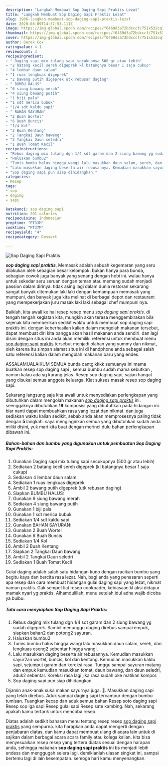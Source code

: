 ```yaml
---
description: "Langkah Membuat Sop Daging Sapi Praktis Lezat"
title: "Langkah Membuat Sop Daging Sapi Praktis Lezat"
slug: 1906-langkah-membuat-sop-daging-sapi-praktis-lezat
date: 2020-08-09T14:37:53.111Z
image: https://img-global.cpcdn.com/recipes/f0469d3a72bdcccf/751x532cq70/sop-daging-sapi-praktis-foto-resep-utama.jpg
thumbnail: https://img-global.cpcdn.com/recipes/f0469d3a72bdcccf/751x532cq70/sop-daging-sapi-praktis-foto-resep-utama.jpg
cover: https://img-global.cpcdn.com/recipes/f0469d3a72bdcccf/751x532cq70/sop-daging-sapi-praktis-foto-resep-utama.jpg
author: Derek Cox
ratingvalue: 4.1
reviewcount: 3
recipeingredient:
- " Daging sapi mix tulang sapi secukupnya 500 gr atau lebih"
- "2 batang kecil sereh digeprek kl batangnya besar 1 saja cukup"
- "4 lembar daun salam"
- "1 ruas lengkuas digeprek"
- "2 bawang putih digeprek utk rebusan daging"
- " BUMBU HALUS"
- "6 siung bawang merah"
- "4 siung bawang putih"
- "1 biji pala"
- "1 sdt merica bubuk"
- "1/4 sdt kaldu sapi"
- " BAHAN SAYURAN"
- "2 Buah Wortel"
- "6 Buah Buncis"
- "1/4 Kol"
- "2 Buah Kentang"
- "2 Tangkai Daun bawang"
- "2 Tangkai Daun seledri"
- "1 Buah Tomat Kecil"
recipeinstructions:
- "Rebus daging mix tulang dgn 1/4 sdt garam dan 2 siung bawang yg sudah digeprek. Sambil menunggu daging direbus sampai empuk, siapkan bahan2 dan potong2 sayuran."
- "Haluskan bumbu2"
- "Tumis bumbu halus hingga wangi lalu masukkan daun salam, sereh, dan lengkuas oseng2 sebentar hingga wangi."
- "Lalu masukkan daging beserta air rebusannya. Kemudian masukkan sayur2an wortel, buncis, kol dan kentang. Kemudian masukkan kaldu sapi, sejumput garam dan koreksi rasa. Tunggu sampai sayuran matang dan empuk kemudian masukkan tomat, daun bawang, dan daun seledri, aduk2 sebentar. Koreksi rasa lagi jika rasa sudah oke matikan kompor."
- "Sop daging sapi pun siap dihidangkan."
categories:
- Resep
tags:
- sop
- daging
- sapi

katakunci: sop daging sapi 
nutrition: 201 calories
recipecuisine: Indonesian
preptime: "PT33M"
cooktime: "PT37M"
recipeyield: "4"
recipecategory: Dessert

---
```



![Sop Daging Sapi Praktis](https://img-global.cpcdn.com/recipes/f0469d3a72bdcccf/751x532cq70/sop-daging-sapi-praktis-foto-resep-utama.jpg)

<b><i>sop daging sapi praktis</i></b>, Memasak adalah sebuah kegemaran yang seru dilakukan oleh sebagian besar kelompok. bukan hanya para bunda, sebagian cowok juga banyak yang senang dengan hobi ini. walau hanya untuk sekedar seru seruan dengan teman atau memang sudah menjadi passion dalam dirinya. tidak asing lagi dalam dunia restoran sekarang sangat banyak ditemukan laki laki dengan kemampuan memasak yang mumpuni, dan banyak juga kita melihat di berbagai depot dan restaurant yang mempekerjakan juru masak laki laki sebagai chef mumpuni nya.

Baiklah, kita awali ke hal resep resep menu <i>sop daging sapi praktis</i>. di tengah tengah kegiatan kita, mungkin akan terasa menggembirakan bila sejenak kita memberikan sedikit waktu untuk membuat sop daging sapi praktis ini. dengan keberhasilan kalian dalam mengolah makanan tersebut, dapat membuat diri kita bangga akan hasil makanan anda sendiri. dan lagi disini dengan situs ini anda akan memiliki referensi untuk membuat menu <u>sop daging sapi praktis</u> tersebut menjadi olahan yang yummy dan nikmat, oleh karena itu simpan alamat situs ini di handphone anda sebagai salah satu referensi kalian dalam mengolah makanan baru yang endes.

ASSALAMUALAIKUM SEMUA bunda cantgikkkk semuanya ini mama buatkan resep sop daging sapi , semua bumbu sudah mama sebutkan , namun kalau ada yg kurang jelas. Resep sop daging sapi, sajian hangat yang disukai semua anggota keluarga. Kiat sukses masak resep sop daging sapi.


Sekarang langsung saja kita awali untuk menyediakan perlengkapan yang dibutuhkan dalam mengolah makanan <u><i>sop daging sapi praktis</i></u> ini. seenggaknya dibutuhkan <b>19</b> komposisi yang dibutuhkan pada hidangan ini. biar nanti dapat membuahkan rasa yang lezat dan nikmat. dan juga sediakan waktu kalian sedikit, sebab anda akan memprosesnya paling tidak dengan <b>5</b> langkah. saya menginginkan semua yang dibutuhkan sudah anda miliki disini, yuk mari kita buat dengan merinci dulu bahan perlengkapan dibawah ini.

<!--inarticleads1-->

##### Bahan-bahan dan bumbu yang digunakan untuk pembuatan Sop Daging Sapi Praktis:

1. Gunakan  Daging sapi mix tulang sapi secukupnya (500 gr atau lebih)
1. Sediakan 2 batang kecil sereh digeprek (kl batangnya besar 1 saja cukup)
1. Sediakan 4 lembar daun salam
1. Sediakan 1 ruas lengkuas digeprek
1. Ambil 2 bawang putih digeprek (utk rebusan daging)
1. Siapkan  BUMBU HALUS:
1. Gunakan 6 siung bawang merah
1. Sediakan 4 siung bawang putih
1. Gunakan 1 biji pala
1. Gunakan 1 sdt merica bubuk
1. Sediakan 1/4 sdt kaldu sapi
1. Gunakan  BAHAN SAYURAN:
1. Gunakan 2 Buah Wortel
1. Gunakan 6 Buah Buncis
1. Sediakan 1/4 Kol
1. Ambil 2 Buah Kentang
1. Siapkan 2 Tangkai Daun bawang
1. Ambil 2 Tangkai Daun seledri
1. Sediakan 1 Buah Tomat Kecil


Gulai daging adalah salah satu hidangan kuno dengan racikan bumbu yang begitu kaya dan bercita rasa lezat. Nah, bagi anda yang penasaran seperti apa resep dan cara membuat hidangan gulai daging sapi yang lezat, nikmat namun praktis. Gak sempet liat resep cookpader, kebiasaan kl aksi didapur mamak nyari yg praktis. Alhamdulillah, menu setelah idul adha wajib dicoba ya buibu. 

<!--inarticleads2-->

##### Tata cara menyiapkan Sop Daging Sapi Praktis:

1. Rebus daging mix tulang dgn 1/4 sdt garam dan 2 siung bawang yg sudah digeprek. Sambil menunggu daging direbus sampai empuk, siapkan bahan2 dan potong2 sayuran.
1. Haluskan bumbu2
1. Tumis bumbu halus hingga wangi lalu masukkan daun salam, sereh, dan lengkuas oseng2 sebentar hingga wangi.
1. Lalu masukkan daging beserta air rebusannya. Kemudian masukkan sayur2an wortel, buncis, kol dan kentang. Kemudian masukkan kaldu sapi, sejumput garam dan koreksi rasa. Tunggu sampai sayuran matang dan empuk kemudian masukkan tomat, daun bawang, dan daun seledri, aduk2 sebentar. Koreksi rasa lagi jika rasa sudah oke matikan kompor.
1. Sop daging sapi pun siap dihidangkan.


Dijamin anak-anak suka makan sayurnya juga. 🤩. Masukkan daging sapi yang telah direbus. Aduk sampai daging sapi tercampur dengan bumbu tumisan. Tuangkan kecap dan aduk semua bahan Resep soto daging sapi Resep sop iga sapi Resep gulai sapi Resep sate kambing. Nah, sekarang apakah kamu tertarik untuk mencoba resep. 

Diatas adalah sedikit bahasan menu tentang resep resep <u>sop daging sapi praktis</u> yang sempurna. kita harapkan anda dapat mengerti dengan penjabaran diatas, dan kamu dapat membuat ulang di acara lain untuk di sajikan dalam berbagai acara acara family atau kolega kalian. kita bisa menyesuaikan resep resep yang tertera diatas sesuai dengan harapan anda, sehingga makanan <b>sop daging sapi praktis</b> ini bs menjadi lebih endess dan menggugah selera lagi. demikianlah ulasan singkat ini, sampai bertemu lagi di lain kesempatan. semoga hari kamu menyenangkan.
